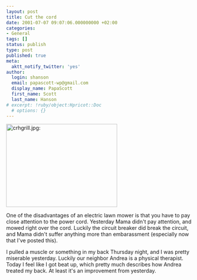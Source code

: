 ```yaml
---
layout: post
title: Cut the cord
date: 2001-07-07 09:07:06.000000000 +02:00
categories:
- General
tags: []
status: publish
type: post
published: true
meta:
  aktt_notify_twitter: 'yes'
author:
  login: shanson
  email: papascott-wp@gmail.com
  display_name: PapaScott
  first_name: Scott
  last_name: Hanson
# excerpt: !ruby/object:Hpricot::Doc
  # options: {}
---
```

<p><img src="http://www.papascott.de/wordpress/wp-content/uploads/2001/07/crhgrill.jpg" height="225" width="300" border="0" alt="crhgrill.jpg: " /></p>
<p>One of the disadvantages of an electric lawn mower is that you have to pay close attention to the power cord. Yesterday Mama didn't pay attention, and mowed right over the cord. Luckily the circuit breaker did break the circuit, and Mama didn't suffer anything more than embarassment (especially now that I've posted this).</p>
<p>I pulled a muscle or something in my back Thursday night, and I was pretty miserable yesterday. Luckily our neighbor Andrea is a physical therapist. Today I feel like I got beat up, which pretty much describes how Andrea treated my back. At least it's an improvement from yesterday.</p>
